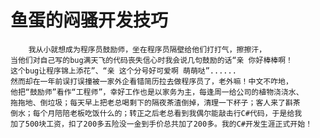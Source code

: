 # 鱼蛋的闷骚开发技巧
        我从小就想成为程序员鼓励师，坐在程序员隔壁给他们打打气，擦擦汗，  
    当他们对自己写的bug满天飞的代码丧失信心时我会说几句鼓励的话“亲 你好棒棒啊！
    这个bug让程序锦上添花”、“亲 这个分号好可爱啊 萌萌哒”......
    然而却在一年前误打误撞被一家外企看错简历拉去做程序员了，老外嘛！中文不咋地，
    他把“鼓励师”看作“工程师”，幸好工作也是以家务为主，每逢周一给公司的植物浇浇水、
    拖拖地、倒垃圾；每天早上把老总喝剩下的隔夜茶渣倒掉，清理一下杯子；客人来了斟茶
    倒水；每个月陪陪老板吃饭什么的；转正之后老总看到我偶尔能敲击行C#代码，于是给我
    加了500块工资，扣了200多五险没一金到手价总共加了200多。我的C#开发生涯正式开始！
